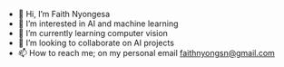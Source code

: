 - 👋 Hi, I’m Faith Nyongesa
- 👀 I’m interested in AI and machine learning
- 🌱 I’m currently learning computer vision
- 💞️ I’m looking to collaborate on AI projects
- 📫 How to reach me; on my personal email faithnyongsn@gmail.com

<!---
reignstar/reignstar is a ✨ special ✨ repository because its `README.md` (this file) appears on your GitHub profile.
You can click the Preview link to take a look at your changes.
--->

